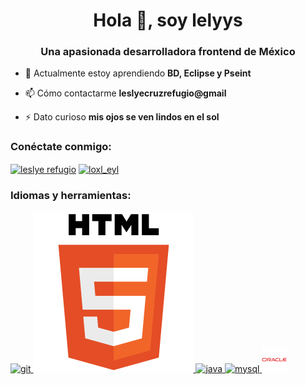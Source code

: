 <h1 align="center">Hola 👋, soy lelyys</h1>
<h3 align="center">Una apasionada desarrolladora frontend de México</h3>

- 🌱 Actualmente estoy aprendiendo **BD, Eclipse y Pseint**

- 📫 Cómo contactarme **leslyecruzrefugio@gmail**

- ⚡ Dato curioso **mis ojos se ven lindos en el sol**

<h3 align="left">Conéctate conmigo:</h3>
<p align="left">
<a href="https://fb.com/leslye refugio" target="blank"><img align="center" src="https://raw.githubusercontent.com/rahuldkjain/ github-profile-readme-generator/master/src/images/icons/Social/facebook.svg" alt="leslye refugio" height="30" width="40" /></a>
<a href="https ://instagram.com/loxl_eyl" target="blank"><img align="center" src="https://raw.githubusercontent.com/rahuldkjain/github-profile-readme-generator/master/src/images /icons/Social/instagram.svg" alt="loxl_eyl" height="30" width="40" /></a>
</p>

<h3 align="left">Idiomas y herramientas:</h3>
<p align="left"> <a href="https://git-scm.com/" target="_blank" rel="noreferrer"> <img src="https://www.vectorlogo.zone/ logos/git-scm/git-scm-icon.svg" alt="git" width="40" height="40"/> </a> <a href="https://www.w3.org/ html/" target="_blank" rel="noreferrer"> <img src="https://raw.githubusercontent.com/devicons/devicon/master/icons/html5/html5-original-wordmark.svg" alt=" html5" ancho="40" alto="40"/> </a> <a href="https://www.java.com" target="_blank" rel="noreferrer"> <img src="https ://raw.githubusercontent.com/devicons/devicon/master/icons/java/java-original.svg" alt="java" width="40" height="40"/> </a> <a href= "https://www.mysql.com/" target="_blank" rel="noreferrer"> <img src="https://raw.githubusercontent.com/devicons/devicon/master/icons/mysql/mysql- original-wordmark.svg" alt="mysql" width="40" height="40"/> </a> <a href="https://www.oracle.com/" target="_blank" rel= "noreferrer"> <img src="https://raw.githubusercontent.com/devicons/devicon/master/icons/oracle/oracle-original.svg" alt="oracle" width="40" height="40" /> </a> </p>
